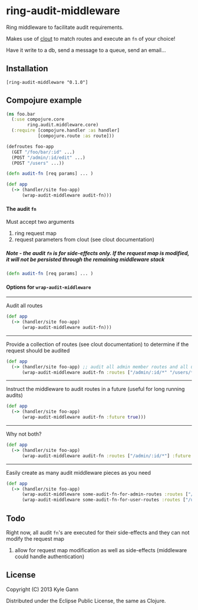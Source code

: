 # ring-audit-middleware

Ring middleware to facilitate audit requirements.

Makes use of [clout](https://github.com/weavejester/clout) to match routes and execute an ```fn``` of your choice!

Have it write to a db, send a message to a queue, send an email...

## Installation

    [ring-audit-middleware "0.1.0"]

## Compojure example

```clojure
(ns foo.bar
  (:use compojure.core
        ring.audit.middleware.core)
  (:require [compojure.handler :as handler]
            [compojure.route :as route]))

(defroutes foo-app
  (GET "/foo/bar/:id" ...)
  (POST "/admin/:id/edit" ...)
  (POST "/users" ...))

(defn audit-fn [req params] ... )

(def app
  (-> (handler/site foo-app)
      (wrap-audit-middleware audit-fn)))
```

#### The audit ```fn```

Must accept two arguments
  1. ring request map
  2. request parameters from clout (see clout documentation)

##### Note - the audit ```fn``` is for side-effects only. If the request map is modified, it will not be persisted through the remaining middleware stack

```clojure
(defn audit-fn [req params] ... )
```

#### Options for ```wrap-audit-middleware```

- - -
Audit all routes

```clojure
(def app
  (-> (handler/site foo-app)
      (wrap-audit-middleware audit-fn)))
```

- - -
Provide a collection of routes (see clout documentation) to determine if the request should be audited

```clojure
(def app
  (-> (handler/site foo-app) ;; audit all admin member routes and all user routes
      (wrap-audit-middleware audit-fn :routes ["/admin/:id/*" "/users/*"])))
```

- - -
Instruct the middleware to audit routes in a future (useful for long running audits)

```clojure
(def app
  (-> (handler/site foo-app)
      (wrap-audit-middleware audit-fn :future true)))
```

- - -
Why not both?

```clojure
(def app
  (-> (handler/site foo-app)
      (wrap-audit-middleware audit-fn :routes ["/admin/:id/*"] :future true)))
```

- - -
Easily create as many audit middleware pieces as you need

```clojure
(def app
  (-> (handler/site foo-app)
      (wrap-audit-middleware some-audit-fn-for-admin-routes :routes ["/admin/:id/*"])
      (wrap-audit-middleware some-audit-fn-for-user-routes :routes ["/user/*"])))
```

## Todo

Right now, all audit ```fn```'s are executed for their side-effects and they can not modify the request map

  1. allow for request map modification as well as side-effects (middleware could handle authentication)

## License

Copyright (C) 2013 Kyle Gann

Distributed under the Eclipse Public License, the same as Clojure.
